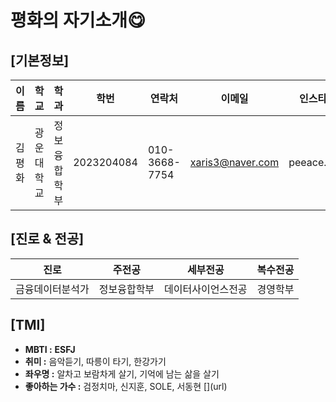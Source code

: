 # 평화의 자기소개😋
## [기본정보]
| 이름 | 학교 | 학과 | 학번 | 연락처 | 이메일 | 인스타 | 생일|
| --- | --- | --- | --- | --- | --- | --- | --- |
| 김평화 | 광운대학교 | 정보융합학부 | 2023204084 | 010-3668-7754 | xaris3@naver.com | peeace.xx | 2004년 12월 13일 |

## [진로 & 전공]
| 진로 | 주전공 | 세부전공 | 복수전공 |
| --- | --- | --- | --- |
| 금융데이터분석가 | 정보융합학부 | 데이터사이언스전공 | 경영학부 |

## [TMI]
- **MBTI :** **ESFJ**
- **취미 :** 음악듣기, 따릉이 타기, 한강가기
- **좌우명 :** 알차고 보람차게 살기, 기억에 남는 삶을 살기
- **좋아하는 가수 :** 검정치마, 신지훈, SOLE, 서동현
  [[](url)](url)

